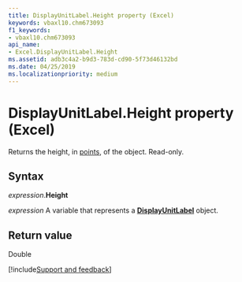 ```yaml
---
title: DisplayUnitLabel.Height property (Excel)
keywords: vbaxl10.chm673093
f1_keywords:
- vbaxl10.chm673093
api_name:
- Excel.DisplayUnitLabel.Height
ms.assetid: adb3c4a2-b9d3-783d-cd90-5f73d46132bd
ms.date: 04/25/2019
ms.localizationpriority: medium
---
```



# DisplayUnitLabel.Height property (Excel)

Returns the height, in [points](../language/glossary/vbe-glossary.md#point), of the object. Read-only.


## Syntax

_expression_.**Height**

_expression_ A variable that represents a **[DisplayUnitLabel](excel.displayunitlabel(object).md)** object.


## Return value

Double




[!include[Support and feedback](~/includes/feedback-boilerplate.md)]